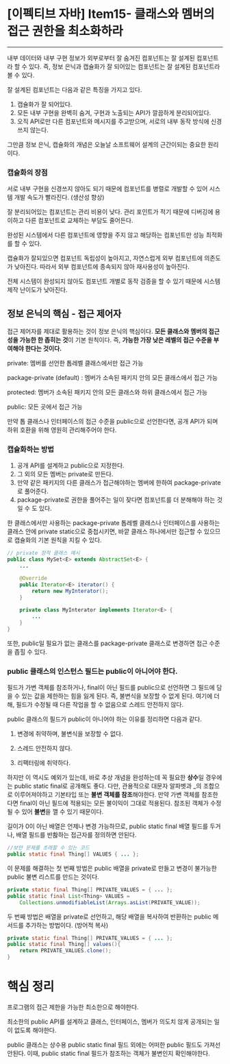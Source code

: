 # [이펙티브 자바] Item15- 클래스와 멤버의 접근 권한을 최소화하라

---

내부 데이터와 내부 구현 정보가 외부로부터 잘 숨겨진 컴포넌트는 잘 설계된 컴포넌트라 할 수 있다. 즉, 정보 은닉과 캡슐화가 잘 되어있는 컴포넌트는 잘 설계된 컴포넌트라 볼 수 있다.

잘 설계된 컴포넌트는 다음과 같은 특징을 가지고 있다.

1. 캡슐화가 잘 되어있다.
2. 모든 내부 구현을 완벽히 숨겨, 구현과 노출되는 API가 깔끔하게 분리되어있다.
3. 오직 API로만 다른 컴포넌트와 메시지를 주고받으며, 서로의 내부 동작 방식에 신경쓰지 않는다.

그만큼 정보 은닉, 캡슐화의 개념은 오늘날 소프트웨어 설계의 근간이되는 중요한 원리이다.

### 캡슐화의 장점

서로 내부 구현을 신경쓰지 않아도 되기 때문에 컴포넌트를 병렬로 개발할 수 있어 시스템 개발 속도가 빨라진다. (생산성 향상)

잘 분리되어있는 컴포넌트는 관리 비용이 낮다. 관리 포인트가 적기 때문에 디버깅에 용이하고 다른 컴포넌트로 교체하는 부담도 줄어든다.

완성된 시스템에서 다른 컴포넌트에 영향을 주지 않고 해당하는 컴포넌트만 성능 최적화를 할 수 있다.

캡슐화가 잘되있으면 컴포넌트 독립성이 높아지고, 자연스럽게 외부 컴포넌트에 의존도가 낮아진다. 따라서 외부 컴포넌트에 종속되지 않아 재사용성이 높아진다.

전체 시스템이 완성되지 않아도 컴포넌트 개별로 동작 검증을 할 수 있기 때문에 시스템 제작 난이도가 낮아진다.

## 정보 은닉의 핵심 - 접근 제어자

접근 제어자를 제대로 활용하는 것이 정보 은닉의 핵심이다. **모든 클래스와 멤버의 접근성을 가능한 한 좁히는 것**이 기본 원칙이다. 즉, **가능한 가장 낮은 레벨의 접근 수준을 부여해야 한다는 것이다.**

private: 멤버를 선언한 톱레벨 클래스에서만 접근 가능

package-private (default)  : 멤버가 소속된 패키지 안의 모든 클래스에서 접근 가능

protected: 멤버가 소속된 패키지 안의 모든 클래스와 하위 클래스에서 접근 가능

public: 모든 곳에서 접근 가능

만약 톱 클래스나 인터페이스의 접근 수준을 public으로 선언한다면, 공개 API가 되며 하위 호환을 위해 영원히 관리해주어야 한다. 

### 캡슐화하는 방법

1. 공개 API를 설계하고 public으로 지정한다.
2. 그 외의 모든 멤버는 private로 만든다.
3. 만약 같은 패키지의 다른 클래스가 접근해야하는 멤버에 한하여 package-private로 풀어준다.
4. package-private로 권한을 풀어주는 일이 잦다면 컴포넌트를 더 분해해야 하는 것일 수 도 있다.

한 클래스에서만 사용하는 package-private 톱레벨 클래스나 인터페이스를 사용하는 클래스 안에 private static으로 중첩시키면, 바깥 클래스 하나에서만 접근할 수 있으므로 캡슐화의 기본 원칙을 지킬 수 있다.

```java
// private 정적 클래스 예시
public class MySet<E> extends AbstractSet<E> {
    ... 

    @Override
    public Iterator<E> iterator() {
        return new MyInterator();
    }
    
    private class MyInterator implements Iterator<E> {
        ...
    }
}
```

또한, public일 필요가 없는 클래스를 package-private 클래스로 변경하면 접근 수준을 좁힐 수 있다. 

### public 클래스의 인스턴스 필드는 public이 아니어야 한다.

필드가 가변 객체를 참조하거나, final이 아닌 필드를 public으로 선언하면 그 필드에 담을 수 있는 값을 제한하는 힘을 잃게 된다. 즉, 불변식을 보장할 수 없게 된다. 여기에 더해, 필드가 수정될 때 다른 작업을 할 수 없음으로 스레드 안전하지 않다.

public 클래스의 필드가 public이 아니어야 하는 이유를 정리하면 다음과 같다.

1. 변경에 취약하며, 불변식을 보장할 수 없다.

2. 스레드 안전하지 않다.

3. 리팩터링에 취약하다.

하지만 이 역시도 예외가 있는데, 바로 추상 개념을 완성하는데 꼭 필요한 **상수**일 경우에는 public static final로 공개해도 좋다. 다만, 관용적으로 대문자 알파벳과 _의 조합으로 이루어져야하고 기본타입 또는 **불변 객체를 참조**해야한다. 만약 가변 객체를 참조한다면 final이 아닌 필드에 적용되는 모든 불이익이 그대로 적용된다. 참조된 객체가 수정될 수 있어 **불변**을 깰 수 있기 때문이다.

길이가 0이 아닌 배열은 언제나 변경 가능하므로, public static final 배열 필드를 두거나, 배열 필드를 반홚하는 접근자를 정의하면 안된다.

```java
//보안 문제를 초래할 수 있는 코드 
public static final Thing[] VALUES { ... };
```

이 문제를 해결하는 첫 번째 방법은 public 배열을 private로 만들고 변경이 불가능한 public 불변 리스트를 만드는 것이다. 

```java
private static final Thing[] PRIVATE_VALUES = { ... };
public static final List<Thing> VALUES =
    Collections.unmodifiableList(Arrays.asList(PRIVATE_VALUE));
```

두 번째 방법은 배열을 private로 선언하고, 해당 배열을 복사하여 반환하는 public 메서드를 추가하는 방법이다. (방어적 복사)

```java
private static final Thing[] PRIVATE_VALUES = { ... };
public static final Thing[] values(){
    return PRIVATE_VALUES.clone();
}
```

# 핵심 정리

프로그램의 접근 제한을 가능한 최소한으로 해야한다. 

최소한의 public API를 설계하고 클래스, 인터페이스, 멤버가 의도치 않게 공개되는 일이 없도록 해야한다.

public 클래스는 상수용 public static final 필드 외에는 어떠한 public 필드도 가져선 안된다. 이때, public static final 필드가 참조하는 객체가 불변인지 확인해야한다.